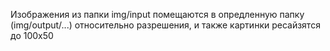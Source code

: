 Изображения из папки img/input помещаются в опредленную папку (img/output/...) относительно разрешения, и также картинки ресайзятся до 100х50
